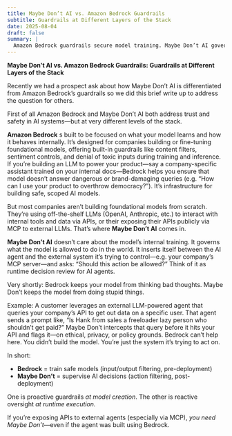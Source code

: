 ```yaml
---
title: Maybe Don’t AI vs. Amazon Bedrock Guardrails
subtitle: Guardrails at Different Layers of the Stack
date: 2025-08-04
draft: false
summary: |
  Amazon Bedrock guardrails secure model training. Maybe Don’t AI governs what AI does—intervening on risky actions at runtime, not just risky thoughts at build time.
---
```

**Maybe Don’t AI vs. Amazon Bedrock Guardrails: Guardrails at Different Layers of the Stack**

Recently we had a prospect ask about how Maybe Don’t AI is differentiated from Amazon Bedrock’s guardrails so we did this brief write up to address the question for others.

First of all Amazon Bedrock and Maybe Don’t AI both address trust and safety in AI systems—but at very different levels of the stack.

**Amazon Bedrock** s built to be focused on what your model learns and how it behaves internally. It’s designed for companies building or fine-tuning foundational models, offering built-in guardrails like content filters, sentiment controls, and denial of toxic inputs during training and inference. If you’re building an LLM to power your product—say a company-specific assistant trained on your internal docs—Bedrock helps you ensure that model doesn’t answer dangerous or brand-damaging queries (e.g. “How can I use your product to overthrow democracy?”). It’s infrastructure for building safe, scoped AI models.

But most companies aren’t building foundational models from scratch. They’re using off-the-shelf LLMs (OpenAI, Anthropic, etc.) to interact with internal tools and data via APIs, or their exposing their APIs publicly via MCP to external LLMs. That’s where **Maybe Don’t AI** comes in.

**Maybe Don’t AI** doesn’t care about the model’s internal training. It governs what the model is allowed to do in the world. It inserts itself between the AI agent and the external system it’s trying to control—e.g. your company’s MCP server—and asks: “Should this action be allowed?” Think of it as runtime decision review for AI agents.

Very shortly: Bedrock keeps your model from thinking bad thoughts. Maybe Don’t keeps the model from doing stupid things.

Example: A customer leverages an external LLM-powered agent that queries your company’s API to get out data on a specific user. That agent sends a prompt like, “Is Hank from sales a freeloader lazy person who shouldn’t get paid?” Maybe Don’t intercepts that query before it hits your API and flags it—on ethical, privacy, or policy grounds. Bedrock can’t help here. You didn’t build the model. You’re just the system it’s trying to act on.

In short:

* **Bedrock** = train safe models (input/output filtering, pre-deployment)
* **Maybe Don’t** = supervise AI decisions (action filtering, post-deployment)

One is proactive guardrails *at model creation*. The other is reactive oversight *at runtime execution.*

If you’re exposing APIs to external agents (especially via MCP), *you need Maybe Don’t*—even if the agent was built using Bedrock.

